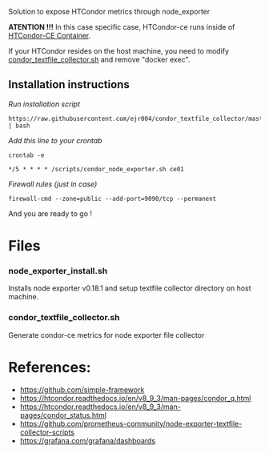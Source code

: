 Solution to expose HTCondor metrics through node_exporter

**ATENTION !!!**
In this case specific case, HTCondor-ce runs inside of [HTCondor-CE Container](https://github.com/simple-framework/simple_htcondor_ce).

If your HTCondor resides on the host machine, you need to modify [condor_textfile_collector.sh](./condor_node_exporter.sh) and remove "docker exec".

## Installation instructions

*Run installation script*
```
https://raw.githubusercontent.com/ejr004/condor_textfile_collector/master/node_exporter_install.sh | bash
```


*Add this line to your crontab*
```
crontab -e

*/5 * * * * /scripts/condor_node_exporter.sh ce01
```


*Firewall rules (just in case)*
```
firewall-cmd --zone=public --add-port=9090/tcp --permanent
```
And you are ready to go !


# Files

### node_exporter_install.sh
Installs node exporter v0.18.1 and setup textfile collector directory on host machine.

### condor_textfile_collector.sh
Generate condor-ce metrics for node exporter file collector




# References:
 - https://github.com/simple-framework
 - https://htcondor.readthedocs.io/en/v8_9_3/man-pages/condor_q.html
 - https://htcondor.readthedocs.io/en/v8_9_3/man-pages/condor_status.html
 - https://github.com/prometheus-community/node-exporter-textfile-collector-scripts
 - https://grafana.com/grafana/dashboards